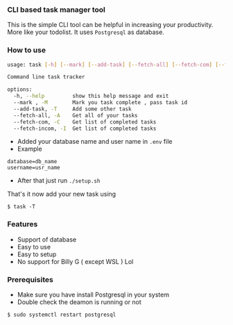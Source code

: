 ### CLI based task manager tool

This is the simple CLI tool can be helpful in increasing your productivity. More like your todolist.
It uses `Postgresql` as database.


### How to use

```bash
usage: task [-h] [--mark] [--add-task] [--fetch-all] [--fetch-com] [--fetch-incom]

Command line task tracker

options:
  -h, --help         show this help message and exit
  --mark , -M        Mark you task complete , pass task id
  --add-task, -T     Add some other task
  --fetch-all, -A    Get all of your tasks
  --fetch-com, -C    Get list of completed tasks
  --fetch-incom, -I  Get list of completed tasks

```

- Added your database name and user name in `.env` file
- Example

```shell
database=db_name
username=usr_name
```
- After that just run `./setup.sh`

That's it now add your new task using 

```shell
$ task -T
```

### Features
- Support of database
- Easy to use
- Easy to setup 
- No support for Billy G ( except WSL ) Lol


### Prerequisites

- Make sure you have install Postgresql in your system
- Double check the deamon is running or not 
```shell
$ sudo systemctl restart postgresql
```

